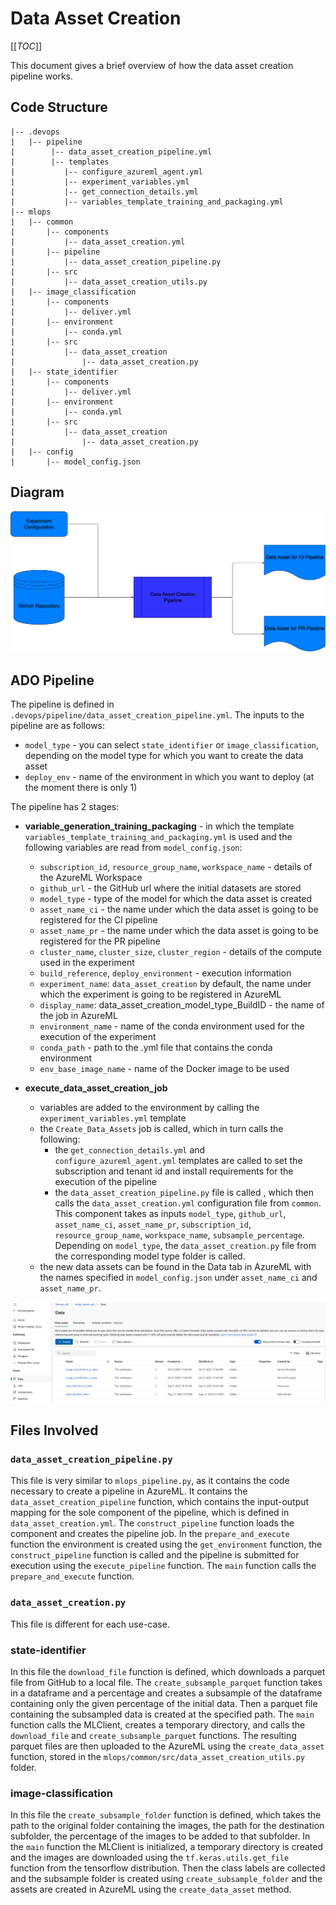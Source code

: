 # Data Asset Creation

[[_TOC_]]

This document gives a brief overview of how the data asset creation pipeline works.

## Code Structure

```tree
|-- .devops
|   |-- pipeline
|        |-- data_asset_creation_pipeline.yml
|        |-- templates
|           |-- configure_azureml_agent.yml
|           |-- experiment_variables.yml
|           |-- get_connection_details.yml
|           |-- variables_template_training_and_packaging.yml
|-- mlops
|   |-- common
|       |-- components
|           |-- data_asset_creation.yml
|       |-- pipeline
|           |-- data_asset_creation_pipeline.py
|       |-- src
|           |-- data_asset_creation_utils.py
|   |-- image_classification
|       |-- components
|           |-- deliver.yml
|       |-- environment
|           |-- conda.yml
|       |-- src
|           |-- data_asset_creation
|               |-- data_asset_creation.py
|   |-- state_identifier
|       |-- components
|           |-- deliver.yml
|       |-- environment
|           |-- conda.yml
|       |-- src
|           |-- data_asset_creation
|               |-- data_asset_creation.py
|   |-- config
|       |-- model_config.json
```
## Diagram

![Data Asset Creation](./images/data_asset_creation.png)

## ADO Pipeline

The pipeline is defined in `.devops/pipeline/data_asset_creation_pipeline.yml`. The inputs to the pipeline are as follows:
- `model_type` - you can select `state_identifier` or `image_classification`, depending on the model type for which you want to create the data asset
- `deploy_env` - name of the environment in which you want to deploy (at the moment there is only 1)

 The pipeline has 2 stages:
- **variable_generation_training_packaging** - in which the template `variables_template_training_and_packaging.yml` is used and the following variables are read from `model_config.json`:
    - `subscription_id`, `resource_group_name`, `workspace_name` - details of the AzureML Workspace
    - `github_url` - the GitHub url where the initial datasets are stored
    - `model_type` - type of the model for which the data asset is created
    - `asset_name_ci` - the name under which the data asset is going to be registered for the CI pipeline
    - `asset_name_pr` - the name under which the data asset is going to be registered for the PR pipeline
    - `cluster_name`, `cluster_size`, `cluster_region` - details of the compute used in the experiment
    - `build_reference`, `deploy_environment` - execution information
    - `experiment_name`: `data_asset_creation` by default, the name under which the experiment is going to be registered in AzureML
    - `display_name`: data_asset_creation_model_type_BuildID - the name of the job in AzureML
    - `environment_name` - name of the conda environment used for the execution of the experiment
    - `conda_path` - path to the .yml file that contains the conda environment
    - `env_base_image_name` - name of the Docker image to be used

- **execute_data_asset_creation_job**
    - variables are added to the environment by calling the `experiment_variables.yml` template
    - the `Create_Data_Assets` job is called, which in turn calls the following:
        - the `get_connection_details.yml` and `configure_azureml_agent.yml` templates are called to set the subscription and tenant id and install requirements for the execution of the pipeline
        - the `data_asset_creation_pipeline.py` file is called , which then calls the `data_asset_creation.yml` configuration file from `common`. This component takes as inputs `model_type`, `github_url`, `asset_name_ci`, `asset_name_pr`, `subscription_id`, `resource_group_name`, `workspace_name`, `subsample_percentage`. Depending on `model_type`, the `data_asset_creation.py` file from the corresponding model type folder is called.
    - the new data assets can be found in the Data tab in AzureML with the names specified in `model_config.json` under `asset_name_ci` and `asset_name_pr`.

![Data Tab AzureML](./images/data_tab_azureml.png)

## Files Involved

### `data_asset_creation_pipeline.py`

This file is very similar to `mlops_pipeline.py`, as it contains the code necessary to create a pipeline in AzureML. It contains the `data_asset_creation_pipeline` function, which contains the input-output mapping for the sole component of the pipeline, which is defined in `data_asset_creation.yml`. The `construct_pipeline` function loads the component and creates the pipeline job. In the `prepare_and_execute` function the environment is created using the `get_environment` function, the `construct_pipeline` function is called and the pipeline is submitted for execution using the `execute_pipeline` function. The `main` function calls the `prepare_and_execute` function.

### `data_asset_creation.py`

This file is different for each use-case.

### state-identifier

In this file the `download_file` function is defined, which downloads a parquet file from GitHub to a local file. The `create_subsample_parquet` function takes in a dataframe and a percentage and creates a subsample of the dataframe containing only the given percentage of the initial data. Then a parquet file containing the subsampled data is created at the specified path. The `main` function calls the MLClient, creates a temporary directory, and calls the `download_file` and `create_subsample_parquet` functions. The resulting parquet files are then uploaded to the AzureML using the `create_data_asset` function, stored in the `mlops/common/src/data_asset_creation_utils.py` folder.

### image-classification

In this file the `create_subsample_folder` function is defined, which takes the path to the original folder containing the images, the path for the destination subfolder, the percentage of the images to be added to that subfolder. In the `main` function the MLClient is initialized, a temporary directory is created and the images are downloaded using the `tf.keras.utils.get_file `function from the tensorflow distribution. Then the class labels are collected and the subsample folder is created using `create_subsample_folder` and the assets are created in AzureML using the `create_data_asset` method.
